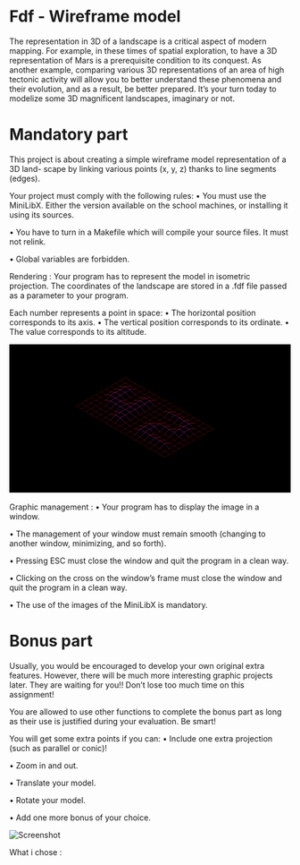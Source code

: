 # Fdf - Wireframe model

The representation in 3D of a landscape is a critical aspect of modern mapping. For example, in these times of spatial exploration, to have a 3D representation of Mars is a prerequisite condition to its conquest.
As another example, comparing various 3D representations of an area of high tectonic activity will allow you to better understand these phenomena and their evolution, and as a result, be better prepared.
It’s your turn today to modelize some 3D magnificent landscapes, imaginary or not.

# Mandatory part

This project is about creating a simple wireframe model representation of a 3D land- scape by linking various points (x, y, z) thanks to line segments (edges).

Your project must comply with the following rules:
• You must use the MiniLibX. Either the version available on the school machines, or installing it using its sources.

• You have to turn in a Makefile which will compile your source files. It must not relink.

• Global variables are forbidden.

Rendering :
Your program has to represent the model in isometric projection.
The coordinates of the landscape are stored in a .fdf file passed as a parameter to your program.

Each number represents a point in space:
• The horizontal position corresponds to its axis. 
• The vertical position corresponds to its ordinate. • The value corresponds to its altitude.

![Screenshot](/img/manda.png)

Graphic management :
• Your program has to display the image in a window.

• The management of your window must remain smooth (changing to another window, minimizing, and so forth).

• Pressing ESC must close the window and quit the program in a clean way.

• Clicking on the cross on the window’s frame must close the window and quit the program in a clean way.

• The use of the images of the MiniLibX is mandatory.

# Bonus part

Usually, you would be encouraged to develop your own original extra features. However, there will be much more interesting graphic projects later. They are waiting for you!! Don’t lose too much time on this assignment!

You are allowed to use other functions to complete the bonus part as long as their use is justified during your evaluation. Be smart!

You will get some extra points if you can:
• Include one extra projection (such as parallel or conic)! 

• Zoom in and out.

• Translate your model.

• Rotate your model.

• Add one more bonus of your choice.

![Screenshot](/img/bonus.png)

What i chose : 
